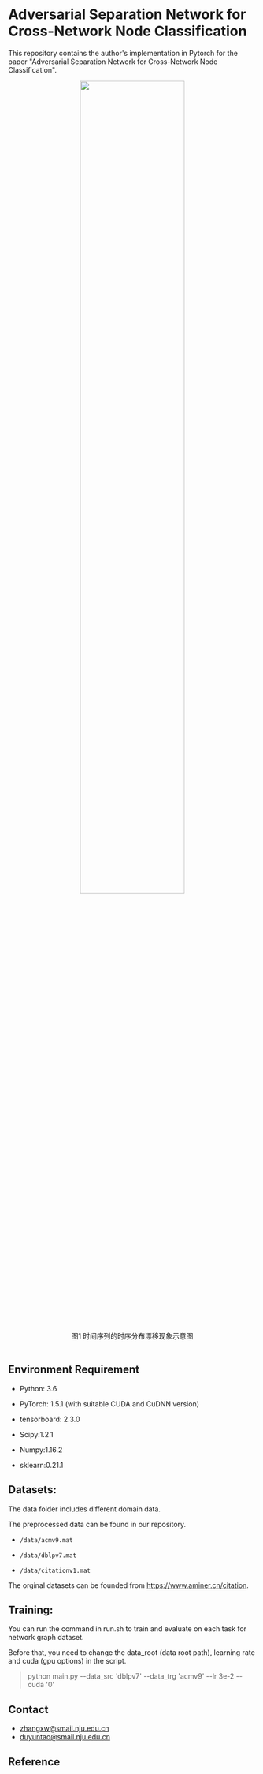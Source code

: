 # Adversarial Separation Network for Cross-Network Node Classification
This repository contains the author's implementation in Pytorch for the paper "Adversarial Separation Network for Cross-Network Node Classification".
<div align = "center">
<img src="https://z3.ax1x.com/2021/08/16/fWMeCq.png" width = "65%"/>
<br>
<div>图1 时间序列的时序分布漂移现象示意图</div>
<br>
</div>


## Environment Requirement

* Python: 3.6

* PyTorch: 1.5.1 (with suitable CUDA and CuDNN version)

* tensorboard: 2.3.0

* Scipy:1.2.1

* Numpy:1.16.2

* sklearn:0.21.1


## Datasets:

The data folder includes different domain data. 

The preprocessed data can be found in our repository.

* `/data/acmv9.mat`

* `/data/dblpv7.mat`

* `/data/citationv1.mat`

The orginal datasets can be founded from https://www.aminer.cn/citation.


##  Training:

You can run the command in run.sh to train and evaluate on each task for network graph dataset. 

Before that, you need to change the data_root (data root path), learning rate and cuda (gpu options) in the script.

> python main.py --data_src 'dblpv7' --data_trg 'acmv9' --lr 3e-2 --cuda '0'

## Contact 
- zhangxw@smail.nju.edu.cn
- duyuntao@smail.nju.edu.cn

## Reference
 
